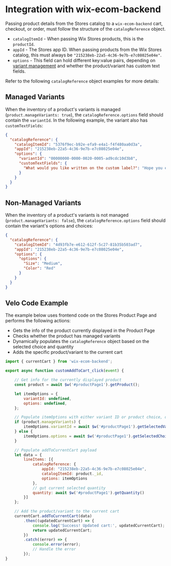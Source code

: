 # Integration with wix-ecom-backend

Passing product details from the Stores catalog to a `wix-ecom-backend` cart, checkout, or order, must follow the structure of the `catalogReference` object.

* `catalogItemId` - When passing Wix Stores products, this is the `productId`.
* `appId` - The Stores app ID. When passing products from the Wix Stores catalog, this must always be `"215238eb-22a5-4c36-9e7b-e7c08025e04e"`.
* `options` - This field can hold different key:value pairs, depending on [variant management](https://support.wix.com/en/article/wix-stores-adding-and-customizing-product-options#setting-different-prices-for-variants) and whether the product/variant has custom text fields.

Refer to the following `catalogReference` object examples for more details:

## Managed Variants

When the inventory of a product's variants is managed (`product.manageVariants: true`), the `catalogReference.options` field should contain the `variantId`. In the following example, the variant also has `customTextFields`:

```json
{
  "catalogReference": {
    "catalogItemId": "5376f9ec-b92e-efa9-e4a1-f4f480aa0d3a",
    "appId": "215238eb-22a5-4c36-9e7b-e7c08025e04e",
    "options": {
      "variantId": "00000000-0000-0020-0005-ad9cdc10d3b8",
      "customTextFields": {
        "What would you like written on the custom label?": "Hope you enjoy the coffee! :)"
      }
    }
  }
}
```

## Non-Managed Variants

When the inventory of a product's variants is not managed (`product.manageVariants: false`), the `catalogReference.options` field should contain the variant's options and choices:

```json
{
  "catalogReference": {
    "catalogItemId": "4d93fb7e-e612-612f-5c27-81b35b503ad7",
    "appId": "215238eb-22a5-4c36-9e7b-e7c08025e04e",
    "options": {
      "options": {
        "Size": "Medium",
        "Color": "Red"
      }
    }
  }
}
```

## Velo Code Example

The example below uses frontend code on the Stores Product Page and performs the following actions:
+ Gets the info of the product currently displayed in the Product Page
+ Checks whether the product has managed variants
+ Dynamically populates the `catalogReference` object based on the selected choice and quantity
+ Adds the specific product/variant to the current cart

```js
import { currentCart } from 'wix-ecom-backend';

export async function customAddToCart_click(event) {

    // Get info for the currently displayed product
    const product = await $w('#productPage1').getProduct();

    let itemOptions = {
        variantId: undefined,
        options: undefined,
    };

    // Populate itemOptions with either variant ID or product choice, depending on whether the product has managed variants
    if (product.manageVariants) {
        itemOptions.variantId = await $w('#productPage1').getSelectedVariantId();
    } else {
        itemOptions.options = await $w('#productPage1').getSelectedChoices();
    }

    // Populate addToCurrentCart payload 
    let data = {
        lineItems: [{
            catalogReference: {
                appId: "215238eb-22a5-4c36-9e7b-e7c08025e04e",
                catalogItemId: product._id,
                options: itemOptions
            },
            // gut current selected quantity
            quantity: await $w('#productPage1').getQuantity()
        }]
    };

    // Add the product/variant to the current cart
    currentCart.addToCurrentCart(data)
        .then((updatedCurrentCart) => {
            console.log('Success! Updated cart:', updatedCurrentCart);
            return updatedCurrentCart;
        })
        .catch((error) => {
            console.error(error);
            // Handle the error
        });
}
```
